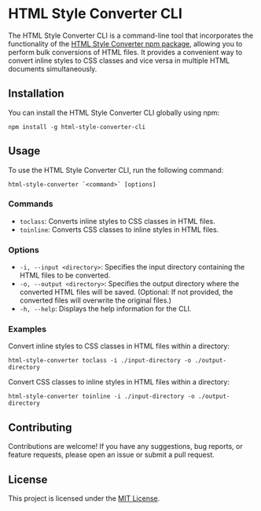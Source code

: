 # HTML Style Converter CLI

The HTML Style Converter CLI is a command-line tool that incorporates the functionality of the [HTML Style Converter npm package](https://www.npmjs.com/package/html-style-converter), allowing you to perform bulk conversions of HTML files. It provides a convenient way to convert inline styles to CSS classes and vice versa in multiple HTML documents simultaneously.

## Installation

You can install the HTML Style Converter CLI globally using npm:

```shell
npm install -g html-style-converter-cli
```

## Usage

To use the HTML Style Converter CLI, run the following command:

```shell
html-style-converter `<command>` [options]
```

### Commands

- `toclass`: Converts inline styles to CSS classes in HTML files.
- `toinline`: Converts CSS classes to inline styles in HTML files.

### Options

- `-i, --input <directory>`: Specifies the input directory containing the HTML files to be converted.
- `-o, --output <directory>`: Specifies the output directory where the converted HTML files will be saved. (Optional: If not provided, the converted files will overwrite the original files.)
- `-h, --help`: Displays the help information for the CLI.

### Examples

Convert inline styles to CSS classes in HTML files within a directory:

```shell
html-style-converter toclass -i ./input-directory -o ./output-directory
```

Convert CSS classes to inline styles in HTML files within a directory:

```shell
html-style-converter toinline -i ./input-directory -o ./output-directory
```


## Contributing

Contributions are welcome! If you have any suggestions, bug reports, or feature requests, please open an issue or submit a pull request.

## License

This project is licensed under the [MIT License](https://github.com/git/git-scm.com/blob/main/MIT-LICENSE.txt).